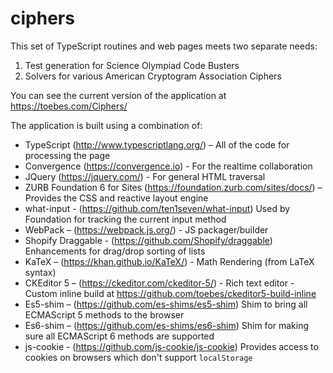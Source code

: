 # ciphers

This set of TypeScript routines and web pages meets two separate needs:

1. Test generation for Science Olympiad Code Busters
1. Solvers for various American Cryptogram Association Ciphers

You can see the current version of the application at https://toebes.com/Ciphers/

The application is built using a combination of:

-   TypeScript (http://www.typescriptlang.org/) – All of the code for processing the page
-   Convergence (https://convergence.io) - For the realtime collaboration
-   JQuery (https://jquery.com/) - For general HTML traversal
-   ZURB Foundation 6 for Sites (https://foundation.zurb.com/sites/docs/) – Provides the CSS and reactive layout engine
-   what-input - (https://github.com/ten1seven/what-input) Used by Foundation for tracking the current input method
-   WebPack – (https://webpack.js.org/) - JS packager/builder
-   Shopify Draggable - (https://github.com/Shopify/draggable) Enhancements for drag/drop sorting of lists
-   KaTeX – (https://khan.github.io/KaTeX/) - Math Rendering (from LaTeX syntax)
-   CKEditor 5 – (https://ckeditor.com/ckeditor-5/) - Rich text editor - Custom inline build at https://github.com/toebes/ckeditor5-build-inline
-   Es5-shim – (https://github.com/es-shims/es5-shim) Shim to bring all ECMAScript 5 methods to the browser
-   Es6-shim – (https://github.com/es-shims/es6-shim) Shim for making sure all ECMAScript 6 methods are supported
-   js-cookie - (https://github.com/js-cookie/js-cookie) Provides access to cookies on browsers which don't support `localStorage`
